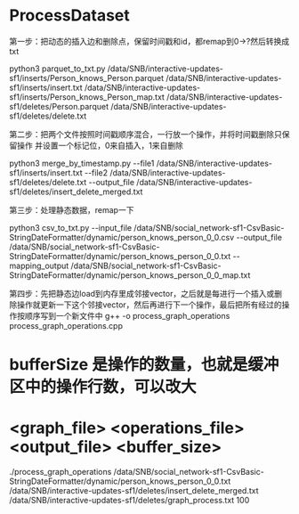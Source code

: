 # ProcessDataset
第一步：把动态的插入边和删除点，保留时间戳和id，都remap到0->?然后转换成txt

python3 parquet_to_txt.py /data/SNB/interactive-updates-sf1/inserts/Person_knows_Person.parquet /data/SNB/interactive-updates-sf1/inserts/insert.txt /data/SNB/interactive-updates-sf1/inserts/Person_knows_Person_map.txt /data/SNB/interactive-updates-sf1/deletes/Person.parquet /data/SNB/interactive-updates-sf1/deletes/delete.txt

第二步：把两个文件按照时间戳顺序混合，一行放一个操作，并将时间戳删除只保留操作
并设置一个标记位，0来自插入，1来自删除

python3 merge_by_timestamp.py --file1 /data/SNB/interactive-updates-sf1/inserts/insert.txt --file2 /data/SNB/interactive-updates-sf1/deletes/delete.txt --output_file /data/SNB/interactive-updates-sf1/deletes/insert_delete_merged.txt

第三步：处理静态数据，remap一下

python3 csv_to_txt.py --input_file /data/SNB/social_network-sf1-CsvBasic-StringDateFormatter/dynamic/person_knows_person_0_0.csv --output_file /data/SNB/social_network-sf1-CsvBasic-StringDateFormatter/dynamic/person_knows_person_0_0.txt --mapping_output /data/SNB/social_network-sf1-CsvBasic-StringDateFormatter/dynamic/person_knows_person_0_0_map.txt

第四步：先把静态边load到内存里成邻接vector，之后就是每进行一个插入或删除操作就更新一下这个邻接vector，然后再进行下一个操作，最后把所有经过的操作按顺序写到一个新文件中
g++ -o process_graph_operations process_graph_operations.cpp
# bufferSize 是操作的数量，也就是缓冲区中的操作行数，可以改大
# <graph_file> <operations_file> <output_file> <buffer_size>

./process_graph_operations /data/SNB/social_network-sf1-CsvBasic-StringDateFormatter/dynamic/person_knows_person_0_0.txt /data/SNB/interactive-updates-sf1/deletes/insert_delete_merged.txt /data/SNB/interactive-updates-sf1/deletes/graph_process.txt 100
